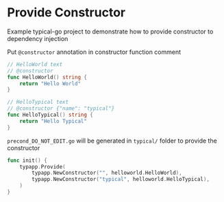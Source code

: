 # Provide Constructor

Example typical-go project to demonstrate how to provide constructor to dependency injection

Put `@constructor` annotation in constructor function comment
```go
// HelloWorld text
// @constructor
func HelloWorld() string {
	return "Hello World"
}

// HelloTypical text
// @constructor {"name": "typical"}
func HelloTypical() string {
	return "Hello Typical"
}
```

`precond_DO_NOT_EDIT.go` will be generated in `typical/` folder to provide the constructor
```go
func init() {
	typapp.Provide(
		typapp.NewConstructor("", helloworld.HelloWorld),
		typapp.NewConstructor("typical", helloworld.HelloTypical),
	)
}
```



